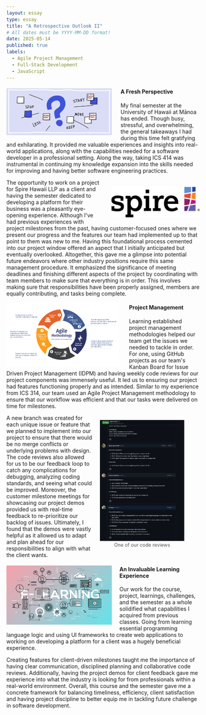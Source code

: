 ```yaml
---
layout: essay
type: essay
title: "A Retrospective Outlook II"
# All dates must be YYYY-MM-DD format!
date: 2025-05-14
published: true
labels:
  - Agile Project Management
  - Full-Stack Development 
  - JavaScript
---
```

<!-- Padding for space between sections-->
<div>
    <p class="pt-1"></p>
</div>

<div style="float: left; margin-right: 23px; padding-top: 5px;">
  <img width="275px" class="rounded" src="/essays/img/retrospective-outlook-ii/retrospective.png"> 
</div>

#### A Fresh Perspective
My final semester at the University of Hawaii at Mānoa has ended. Though busy, stressful, and overwhelming, the general takeaways I had during this time felt gratifying and exhilarating. It provided me valuable experiences and insights into real-world applications, along with the capabilities needed for a software developer in a professional setting. Along the way, taking ICS 414 was instrumental in continuing my knowledge expansion into the skills needed for improving and having better software engineering practices. 

<div style="float: right; margin-left: 23px; margin-bottom: 15px; padding-top: 20px">
  <img width="230px" class="rounded" src="/essays/img/retrospective-outlook-ii/spire-hawaii.png"> 
</div>

The opportunity to work on a project for Spire Hawaii LLP as a client and having the semester dedicated to developing a platform for their business was a pleasantly eye-opening experience. Although I've had previous experiences with project milestones from the past, having customer-focused ones where we present our progress and the features our team had implemented up to that point to them was new to me. Having this foundational process cemented into our project window offered an aspect that I initially anticipated but eventually overlooked. Altogether, this gave me a glimpse into potential future endeavors where other industry positions require this same management procedure. It emphasized the significance of meeting deadlines and finishing different aspects of the project by coordinating with team members to make sure that everything is in order. This involves making sure that responsibilities have been properly assigned, members are equally contributing, and tasks being complete. 

<!-- Padding for space between sections-->
<div>
    <p class="pt-1"></p>
</div>

<div style="float: left; margin-right: 25px;">
  <img width="295px" class="rounded" src="/essays/img/retrospective-outlook-ii/agile-methodology.png"> 
</div>

#### Project Management
Learning established project management methodologies helped our team get the issues we needed to tackle in order. For one, using GitHub projects as our team's Kanban Board for Issue Driven Project Management (IDPM) and having weekly code reviews for our project components was immensely useful. It led us to ensuring our project had features functioning properly and as intended. Similar to my experience from ICS 314, our team used an Agile Project Management methodology to ensure that our workflow was efficient and that our tasks were delivered on time for milestones. 

<figure style="float: right; margin-left: 20px; text-align: center;">
  <a href="/essays/img/retrospective-outlook-ii/code_review.PNG" target="_blank" rel="noopener noreferrer">
    <img
      width="220"
      class="rounded"
      src="/essays/img/retrospective-outlook-ii/code_review.PNG"
      alt="One of our code reviews"
    >
  </a>
  <figcaption style="font-size: 0.9em; color: #555;">
    One of our code reviews
  </figcaption>
</figure>

A new branch was created for each unique issue or feature that we planned to implement into our project to ensure that there would be no merge conflicts or underlying problems with design. The code reviews also allowed for us to be our feedback loop to catch any complications for debugging, analyzing coding standards, and seeing what could be improved. Moreover, the customer milestone meetings for showcasing our project demos provided us with real-time feedback to re-prioritize our backlog of issues. Ultimately, I found that the demos were vastly helpful as it allowed us to adapt and plan ahead for our responsibilities to align with what the client wants. 

<!-- Padding for space between sections-->
<div>
    <p class="pt-1"></p>
</div>

<div style="float: left; margin-right: 20px; padding-top: 5px">
  <img width="275px" class="rounded" src="/essays/img/retrospective-outlook-ii/learning-experience.png"> 
</div>

#### An Invaluable Learning Experience
Our work for the course, project, learnings, challenges, and the semester as a whole solidified what capabilities I acquired from previous classes. Going from learning essential programming language logic and using UI frameworks to create web applications to working on developing a platform for a client was a hugely beneficial experience. 

Creating features for client-driven milestones taught me the importance of having clear communication, disciplined planning and collaborative code reviews. Additionally, having the project demos for client feedback gave me experience into what the industry is looking for from professionals within a real-world environment. Overall, this course and the semester gave me a concrete framework for balancing timeliness, efficiency, client satisfaction and having project discipline to better equip me in tackling future challenge in software development.
